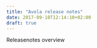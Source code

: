 ```yaml
---
title: "Avola release notes"
date: 2017-09-18T12:14:10+02:00
draft: true
---
```


Releasenotes overview